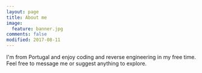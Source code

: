 ```yaml
---
layout: page
title: About me 
image:
  feature: banner.jpg
comments: false
modified: 2017-08-11
---
```


I'm from Portugal and enjoy coding and reverse engineering in my free time. Feel free to message me or suggest anything to explore.
